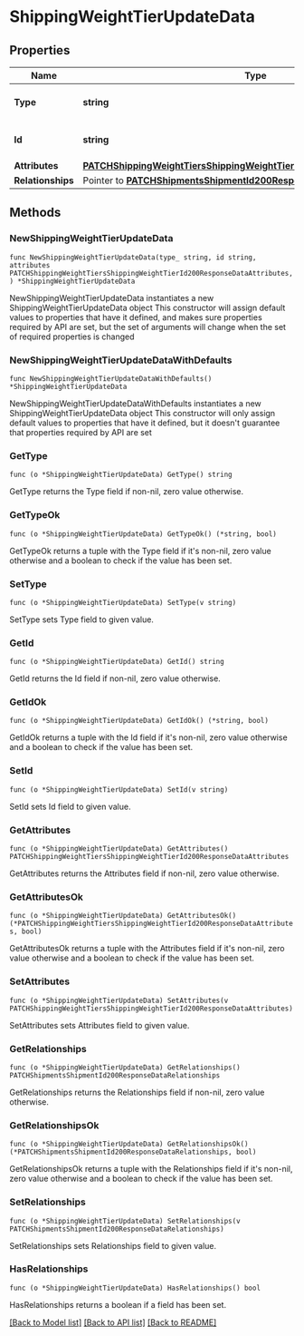 # ShippingWeightTierUpdateData

## Properties

Name | Type | Description | Notes
------------ | ------------- | ------------- | -------------
**Type** | **string** | The resource&#39;s type | [default to "shipping_weight_tiers"]
**Id** | **string** | The resource&#39;s id | 
**Attributes** | [**PATCHShippingWeightTiersShippingWeightTierId200ResponseDataAttributes**](PATCHShippingWeightTiersShippingWeightTierId200ResponseDataAttributes.md) |  | 
**Relationships** | Pointer to [**PATCHShipmentsShipmentId200ResponseDataRelationships**](PATCHShipmentsShipmentId200ResponseDataRelationships.md) |  | [optional] 

## Methods

### NewShippingWeightTierUpdateData

`func NewShippingWeightTierUpdateData(type_ string, id string, attributes PATCHShippingWeightTiersShippingWeightTierId200ResponseDataAttributes, ) *ShippingWeightTierUpdateData`

NewShippingWeightTierUpdateData instantiates a new ShippingWeightTierUpdateData object
This constructor will assign default values to properties that have it defined,
and makes sure properties required by API are set, but the set of arguments
will change when the set of required properties is changed

### NewShippingWeightTierUpdateDataWithDefaults

`func NewShippingWeightTierUpdateDataWithDefaults() *ShippingWeightTierUpdateData`

NewShippingWeightTierUpdateDataWithDefaults instantiates a new ShippingWeightTierUpdateData object
This constructor will only assign default values to properties that have it defined,
but it doesn't guarantee that properties required by API are set

### GetType

`func (o *ShippingWeightTierUpdateData) GetType() string`

GetType returns the Type field if non-nil, zero value otherwise.

### GetTypeOk

`func (o *ShippingWeightTierUpdateData) GetTypeOk() (*string, bool)`

GetTypeOk returns a tuple with the Type field if it's non-nil, zero value otherwise
and a boolean to check if the value has been set.

### SetType

`func (o *ShippingWeightTierUpdateData) SetType(v string)`

SetType sets Type field to given value.


### GetId

`func (o *ShippingWeightTierUpdateData) GetId() string`

GetId returns the Id field if non-nil, zero value otherwise.

### GetIdOk

`func (o *ShippingWeightTierUpdateData) GetIdOk() (*string, bool)`

GetIdOk returns a tuple with the Id field if it's non-nil, zero value otherwise
and a boolean to check if the value has been set.

### SetId

`func (o *ShippingWeightTierUpdateData) SetId(v string)`

SetId sets Id field to given value.


### GetAttributes

`func (o *ShippingWeightTierUpdateData) GetAttributes() PATCHShippingWeightTiersShippingWeightTierId200ResponseDataAttributes`

GetAttributes returns the Attributes field if non-nil, zero value otherwise.

### GetAttributesOk

`func (o *ShippingWeightTierUpdateData) GetAttributesOk() (*PATCHShippingWeightTiersShippingWeightTierId200ResponseDataAttributes, bool)`

GetAttributesOk returns a tuple with the Attributes field if it's non-nil, zero value otherwise
and a boolean to check if the value has been set.

### SetAttributes

`func (o *ShippingWeightTierUpdateData) SetAttributes(v PATCHShippingWeightTiersShippingWeightTierId200ResponseDataAttributes)`

SetAttributes sets Attributes field to given value.


### GetRelationships

`func (o *ShippingWeightTierUpdateData) GetRelationships() PATCHShipmentsShipmentId200ResponseDataRelationships`

GetRelationships returns the Relationships field if non-nil, zero value otherwise.

### GetRelationshipsOk

`func (o *ShippingWeightTierUpdateData) GetRelationshipsOk() (*PATCHShipmentsShipmentId200ResponseDataRelationships, bool)`

GetRelationshipsOk returns a tuple with the Relationships field if it's non-nil, zero value otherwise
and a boolean to check if the value has been set.

### SetRelationships

`func (o *ShippingWeightTierUpdateData) SetRelationships(v PATCHShipmentsShipmentId200ResponseDataRelationships)`

SetRelationships sets Relationships field to given value.

### HasRelationships

`func (o *ShippingWeightTierUpdateData) HasRelationships() bool`

HasRelationships returns a boolean if a field has been set.


[[Back to Model list]](../README.md#documentation-for-models) [[Back to API list]](../README.md#documentation-for-api-endpoints) [[Back to README]](../README.md)


